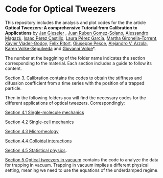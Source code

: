 #   Code for Optical Tweezers


This repository includes the analysis and plot codes for the the article **Optical Tweezers: A comprehensive Tutorial  from Calibration to Applications** by [Jan Gieseler](https://scholar.google.com.ar/citations?user=6OKJlNgAAAAJ&hl=en) , [Juan Ruben Gomez-Solano](https://www.fisica.unam.mx/es/personal.php?id=639), [Alessandro Magazù](http://softmatterlab.org/people/alessandro-magazzu/),  [Isaac Pérez Castillo](https://scholar.google.com.mx/citations?user=58GAc80AAAAJ&hl=en), [Laura Pérez García](http://softmatterlab.org/people/laura-perez-garcia/), [Martha Gironella-Torrent](https://scholar.google.com/citations?user=tITfJqkAAAAJ&hl=en), [Xavier Viader-Godoy](https://scholar.google.com/citations?user=dTLMJy0AAAAJ&hl=en), [Felix Ritort](http://ffn.ub.es/ritort/), [Giuseppe Pesce](https://scholar.google.com/citations?user=Sf4mmT8AAAAJ&hl=en), [Alejandro V. Arzola](https://orcid.org/0000-0002-4860-6330), [Karen Volke-Sepulveda](https://www.fisica.unam.mx/es/personal.php?id=27) and [Giovanni Volpe](http://softmatterlab.org/people/giovanni-volpe/)*. 

The number at the beggining of the folder name indicates the section corresponding to the material.
 Each section includes a guide to follow its content.
 
[Section 3. Calibration](sec_3_calibration/) contains the codes to obtain the stiffness and difussion coefficient from a time series with the position of a trapped particle.
  
 Then in the following folders you will find the necessary codes for the  different applications of optical tweezers. Correspondingly:
 
[Section 4.1 Single-molecule mechanics](sec_4_1_single_molecule_mechanics/)

[Section 4.2 Single-cell mechanics](sec_4_2_single_cell_mechanics/)

[Section 4.3 Microrheology](sec_4_3_microrheology/)

[Section 4.4 Colloidal interactions](sec_4_4_Colloidal_interactions/) 

[Section 4.5 Statistical physics](sec_4_5_statistical_physics/).



[Section 5 Optical tweezers in vacuum](sec_5_optical_tweezers_vacuum/) contains the code to analyze the data for trapping in vacuum. Trapping in vacuum implies a different physical setting, meaning we need to use the equations of the underdamped regime.   


